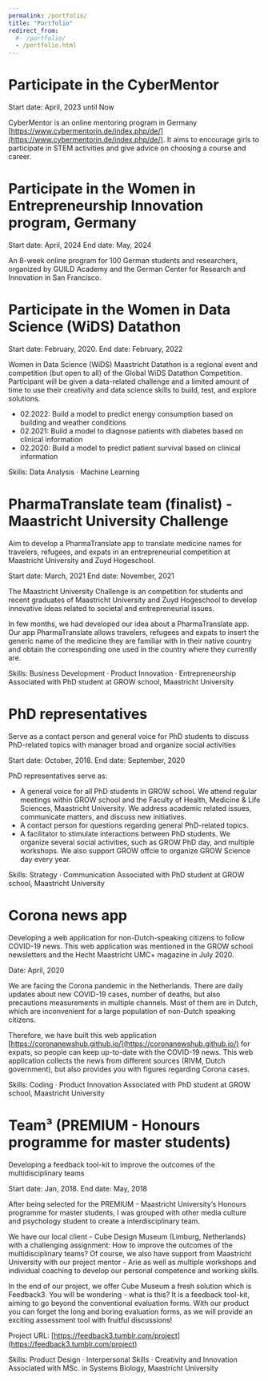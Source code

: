 ```yaml
---
permalink: /portfolio/
title: "Portfolio"
redirect_from: 
  #- /portfolio/
  - /portfolio.html
---
```


Participate in the CyberMentor
======
Start date: April, 2023 until Now

CyberMentor is an online mentoring program in Germany [https://www.cybermentorin.de/index.php/de/](https://www.cybermentorin.de/index.php/de/). It aims to encourage girls to participate in STEM activities and give advice on choosing a course and career.


Participate in the Women in Entrepreneurship Innovation program, Germany
======
Start date: April, 2024 End date: May, 2024 

An 8-week online program for 100 German students and researchers, organized by GUILD Academy and the German Center for Research and Innovation in San Francisco. 


Participate in the Women in Data Science (WiDS) Datathon
======
Start date: February, 2020. End date: February, 2022

Women in Data Science (WiDS) Maastricht Datathon is a regional event and competition (but open to all) of the Global WiDS Datathon Competition. Participant will be given a data-related challenge and a limited amount of time to use their creativity and data science skills to build, test, and explore solutions.
* 02.2022: Build a model to predict energy consumption based on building and weather conditions
* 02.2021: Build a model to diagnose patients with diabetes based on clinical information
* 02.2020: Build a model to predict patient survival based on clinical information

Skills: Data Analysis · Machine Learning


PharmaTranslate team (finalist) - Maastricht University Challenge
======
Aim to develop a PharmaTranslate app to translate medicine names for travelers, refugees, and expats in an entrepreneurial competition at Maastricht University and Zuyd Hogeschool.

Start date: March, 2021 End date: November, 2021

The Maastricht University Challenge is an competition for students and recent graduates of Maastricht University and Zuyd Hogeschool to develop innovative ideas related to societal and entrepreneurial issues.

In few months, we had developed our idea about a PharmaTranslate app. Our app PharmaTranslate allows travelers, refugees and expats to insert the generic name of the medicine they are familiar with in their native country and obtain the corresponding one used in the country where they currently are.

Skills: Business Development · Product Innovation · Entrepreneurship
Associated with PhD student at GROW school, Maastricht University


PhD representatives
======
Serve as a contact person and general voice for PhD students to discuss PhD-related topics with manager broad and organize social activities

Start date: October, 2018. End date: September, 2020

PhD representatives serve as:
* A general voice for all PhD students in GROW school. We attend regular meetings within GROW school and the Faculty of Health, Medicine & Life Sciences, Maastricht University. We address academic related issues, communicate matters, and discuss new initiatives.
* A contact person for questions regarding general PhD-related topics.
* A facilitator to stimulate interactions between PhD students. We organize several social activities, such as GROW PhD day, and multiple workshops. We also support GROW offcie to organize GROW Science day every year.

Skills: Strategy · Communication
Associated with PhD student at GROW school, Maastricht University


Corona news app
======
Developing a web application for non-Dutch-speaking citizens to follow COVID-19 news. This web application was mentioned in the GROW school newsletters and the Hecht Maastricht UMC+ magazine in July 2020.

Date: April, 2020

We are facing the Corona pandemic in the Netherlands. There are daily updates about new COVID-19 cases, number of deaths, but also precautions measurements in multiple channels. Most of them are in Dutch, which are inconvenient for a large population of non-Dutch speaking citizens.

Therefore, we have built this web application [https://coronanewshub.github.io/](https://coronanewshub.github.io/) for expats, so people can keep up-to-date with the COVID-19 news. This web application collects the news from different sources (RIVM, Dutch government), but also provides you with figures regarding Corona cases.

Skills: Coding · Product Innovation
Associated with PhD student at GROW school, Maastricht University


Team³ (PREMIUM - Honours programme for master students)
======
Developing a feedback tool-kit to improve the outcomes of the multidisciplinary teams

Start date: Jan, 2018. End date: May, 2018

After being selected for the PREMIUM - Maastricht University’s Honours programme for master students, I was grouped with other media culture and psychology student to create a interdisciplinary team.

We have our local client - Cube Design Museum (Limburg, Netherlands) with a challenging assignment: How to improve the outcomes of the multidisciplinary teams? Of course, we also have support from Maastricht University with our project mentor - Arie as well as multiple workshops and individual coaching to develop our personal competence and working skills.

In the end of our project, we offer Cube Museum a fresh solution which is Feedback3. You will be wondering - what is this? It is a feedback tool-kit, aiming to go beyond the conventional evaluation forms. With our product you can forget the long and boring evaluation forms, as we will provide an exciting assessment tool with fruitful discussions!

Project URL: [https://feedback3.tumblr.com/project](https://feedback3.tumblr.com/project)

Skills: Product Design · Interpersonal Skills · Creativity and Innovation
Associated with MSc. in Systems Biology, Maastricht University
